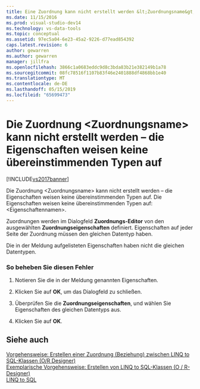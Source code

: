 ```yaml
---
title: Eine Zuordnung kann nicht erstellt werden &lt;Zuordnungsname&gt; -Eigenschaftstypen stimmen nicht überein. | Microsoft-Dokumentation
ms.date: 11/15/2016
ms.prod: visual-studio-dev14
ms.technology: vs-data-tools
ms.topic: conceptual
ms.assetid: 97ec5a04-6e23-45a2-9226-d77ead854392
caps.latest.revision: 6
author: gewarren
ms.author: gewarren
manager: jillfra
ms.openlocfilehash: 3866c1a0683eddc9d8c3bda83b21e382149b1a78
ms.sourcegitcommit: 08fc78516f1107b83f46e2401888df4868bb1e40
ms.translationtype: MT
ms.contentlocale: de-DE
ms.lasthandoff: 05/15/2019
ms.locfileid: "65699473"
---
```

# <a name="cannot-create-an-association-ltassociation-namegt---property-types-do-not-match"></a>Die Zuordnung &lt;Zuordnungsname&gt; kann nicht erstellt werden – die Eigenschaften weisen keine übereinstimmenden Typen auf
[!INCLUDE[vs2017banner](../includes/vs2017banner.md)]

Die Zuordnung \<Zuordnungsname> kann nicht erstellt werden – die Eigenschaften weisen keine übereinstimmenden Typen auf. Die Eigenschaften weisen keine übereinstimmenden Typen auf: \<Eigenschaftennamen>.  
  
 Zuordnungen werden im Dialogfeld **Zuordnungs-Editor** von den ausgewählten **Zuordnungseigenschaften** definiert. Eigenschaften auf jeder Seite der Zuordnung müssen den gleichen Datentyp haben.  
  
 Die in der Meldung aufgelisteten Eigenschaften haben nicht die gleichen Datentypen.  
  
### <a name="to-correct-this-error"></a>So beheben Sie diesen Fehler  
  
1. Notieren Sie die in der Meldung genannten Eigenschaften.  
  
2. Klicken Sie auf **OK**, um das Dialogfeld zu schließen.  
  
3. Überprüfen Sie die **Zuordnungseigenschaften**, und wählen Sie Eigenschaften des gleichen Datentyps aus.  
  
4. Klicken Sie auf **OK**.  
  
## <a name="see-also"></a>Siehe auch  
 [Vorgehensweise: Erstellen einer Zuordnung (Beziehung) zwischen LINQ to SQL-Klassen (O/R Designer)](../data-tools/how-to-create-an-association-relationship-between-linq-to-sql-classes-o-r-designer.md)   
 [Exemplarische Vorgehensweise: Erstellen von LINQ to SQL-Klassen (O / R-Designer)](https://msdn.microsoft.com/library/35aad4a4-2e8a-46e2-ae09-5fbfd333c233)   
 [LINQ to SQL](https://msdn.microsoft.com/library/73d13345-eece-471a-af40-4cc7a2f11655)
